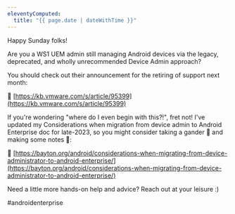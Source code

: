 ```yaml
---
eleventyComputed:
  title: "{{ page.date | dateWithTime }}"
---
```

Happy Sunday folks!

Are you a WS1 UEM admin still managing Android devices via the legacy, deprecated, and wholly unrecommended Device Admin approach?

You should check out their announcement for the retiring of support next month: 

🔗 [https://kb.vmware.com/s/article/95399](https://kb.vmware.com/s/article/95399)

If you're wondering "where do I even begin with this?!", fret not! I've updated my Considerations when migration from device admin to Android Enterprise doc for late-2023, so you might consider taking a gander 🧐 and making some notes 📝:

🔗 [https://bayton.org/android/considerations-when-migrating-from-device-administrator-to-android-enterprise/](https://bayton.org/android/considerations-when-migrating-from-device-administrator-to-android-enterprise/)

Need a little more hands-on help and advice? Reach out at your leisure :) 

#androidenterprise